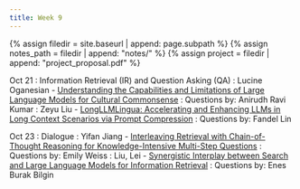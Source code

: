 ```yaml
---
title: Week 9
---
```



{% assign filedir = site.baseurl | append: page.subpath %} 
{% assign notes_path = filedir | append: "notes/" %} 
{% assign project = filedir | append: "project_proposal.pdf" %}

<!--  
Instructions:

INDENTATION COUNTS

Each day should be formatted exactly as follows

Date
: Lessons Covered
  : Reading List
    : In Class Presentations
: **Assignment/Announcement**{: .label}


To add a hyperlink for readings, do it as follows
  : [Example Paper](http://linktopaper.edu)

To make the hyperlink open in a new tab by default
  : [Example Paper](http://linktopaper.edu){:target=_"blank"}

The announcement can be made red for due dates as follows
: **Assignment Due**{: .label .label-red }
10/21: IR and QA
10/23: Dialogue
-->

Oct 21
: Information Retrieval (IR) and Question Asking (QA)
  : Lucine Oganesian - [Understanding the Capabilities and Limitations of Large Language Models for Cultural Commonsense](https://arxiv.org/pdf/2405.04655)
  : Questions by: Anirudh Ravi Kumar
  : Zeyu Liu - [LongLLMLingua: Accelerating and Enhancing LLMs in Long Context Scenarios via Prompt Compression](nan)
  : Questions by: Fandel Lin

<!-- : [RLHF]({{site.baseurl}}assets/files/rlhf_justin.pdf) (Guest Lecture by Justin Cho)
  : [RLHF - Chip Huyen](https://huyenchip.com/2023/05/02/rlhf.html#phase_2_sft)
  : [Illustrating Reinforcement Learning from Human Feedback (RLHF)](https://huggingface.co/blog/rlhf)
    : Xinyue - [Beyond prompting: Making Pre-trained Language Models Better Zero-shot Learners by Clustering Representations](https://aclanthology.org/2022.emnlp-main.587)
    : Questions by: Sina
    : Suhaib - [Interpreting Language Models with Contrastive Explanations](https://aclanthology.org/2022.emnlp-main.14)
    : Questions by: Yiming -->
  
Oct 23
: Dialogue
  : Yifan Jiang - [Interleaving Retrieval with Chain-of-Thought Reasoning for Knowledge-Intensive Multi-Step Questions](https://arxiv.org/pdf/2212.10509)
  : Questions by: Emily Weiss
  : Liu, Lei - [Synergistic Interplay between Search and Large Language Models for Information Retrieval](https://aclanthology.org/2024.acl-long.517/)
  : Questions by: Enes Burak Bilgin

